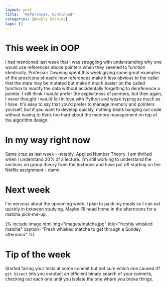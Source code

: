 ```yaml
---
layout: post
title:  "References, Continued"
categories: [Weekly Entries]
tags: []
---
```

# This week in OOP

I had mentioned last week that I was struggling with understanding why one would use references above pointers when they seemed to function identically. Professor Downing spent this week giving some great examples of the pros/cons of each: how references make it less obvious to the caller that the state may be mutated but make it much easier on the called function to modify the data without accidentally forgetting to dereference a pointer. I still think I would prefer the explicitness of pointers, but then again, I never thought I would fall in love with Python and weak-typing as much as I have. It's easy to say that you'd prefer to manage memory and pointers yourself, but if you want to develop quickly, nothing beats banging out code without having to think too hard about the memory management on top of the algorithm design.

# In my way right now

Same crap as last week - notably, Applied Number Theory. I am thrilled when I understand 20% of a lecture. I'm still working to understand the sections on group theory from the textbook and have put off starting on the Netflix assignment - damn.

# Next week

I'm nervous about the upcoming week. I plan to pack my meals so I can eat quickly in between studying. Maybe I'll head home in the afternoons for a matcha pick-me-up. 

{% include image.html img="images/matcha.jpg" title="freshly whisked matcha" caption="Fresh whisked matcha to get through a Sunday afternoon" %}

# Tip of the week

Started failing your tests at some commit but not sure which one caused it? `git bisect` lets you conduct an efficient binary search of your commits, checking out each one until you isolate the one where you broke things.
